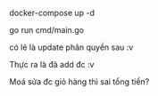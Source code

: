 
docker-compose up -d

go run cmd/main.go

có lẽ là update phân quyền sau :v

Thực ra là đã add đc :v

Moá sửa đc giỏ hàng thì sai tổng tiền?


